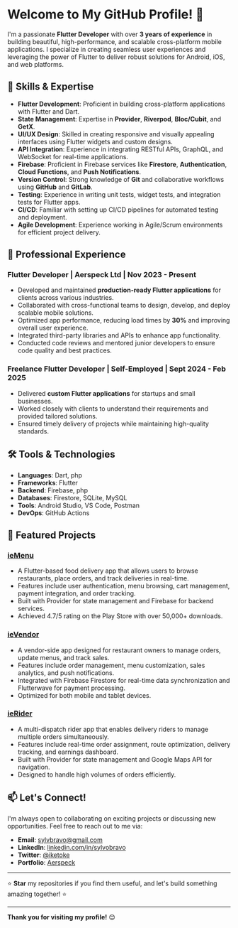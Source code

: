 # Welcome to My GitHub Profile! 👋

I'm a passionate **Flutter Developer** with over **3 years of experience** in building beautiful, high-performance, and scalable cross-platform mobile applications. I specialize in creating seamless user experiences and leveraging the power of Flutter to deliver robust solutions for Android, iOS, and web platforms.

## 🚀 Skills & Expertise

- **Flutter Development**: Proficient in building cross-platform applications with Flutter and Dart.
- **State Management**: Expertise in **Provider**, **Riverpod**, **Bloc/Cubit**, and **GetX**.
- **UI/UX Design**: Skilled in creating responsive and visually appealing interfaces using Flutter widgets and custom designs.
- **API Integration**: Experience in integrating RESTful APIs, GraphQL, and WebSocket for real-time applications.
- **Firebase**: Proficient in Firebase services like **Firestore**, **Authentication**, **Cloud Functions**, and **Push Notifications**.
- **Version Control**: Strong knowledge of **Git** and collaborative workflows using **GitHub** and **GitLab**.
- **Testing**: Experience in writing unit tests, widget tests, and integration tests for Flutter apps.
- **CI/CD**: Familiar with setting up CI/CD pipelines for automated testing and deployment.
- **Agile Development**: Experience working in Agile/Scrum environments for efficient project delivery.

## 💼 Professional Experience

### Flutter Developer | Aerspeck Ltd | Nov 2023 - Present
- Developed and maintained **production-ready Flutter applications** for clients across various industries.
- Collaborated with cross-functional teams to design, develop, and deploy scalable mobile solutions.
- Optimized app performance, reducing load times by **30%** and improving overall user experience.
- Integrated third-party libraries and APIs to enhance app functionality.
- Conducted code reviews and mentored junior developers to ensure code quality and best practices.

### Freelance Flutter Developer | Self-Employed | Sept 2024 - Feb 2025
- Delivered **custom Flutter applications** for startups and small businesses.
- Worked closely with clients to understand their requirements and provided tailored solutions.
- Ensured timely delivery of projects while maintaining high-quality standards.

## 🛠️ Tools & Technologies

- **Languages**: Dart, php
- **Frameworks**: Flutter
- **Backend**: Firebase, php
- **Databases**: Firestore, SQLite, MySQL
- **Tools**: Android Studio, VS Code, Postman
- **DevOps**: GitHub Actions

## 🌟 Featured Projects

### [ieMenu](https://iemenu.aerspeck.com)
- A Flutter-based food delivery app that allows users to browse restaurants, place orders, and track deliveries in real-time.
- Features include user authentication, menu browsing, cart management, payment integration, and order tracking.
- Built with Provider for state management and Firebase for backend services.
- Achieved 4.7/5 rating on the Play Store with over 50,000+ downloads.

### [ieVendor](https://ievendor.aerspeck.com)
- A vendor-side app designed for restaurant owners to manage orders, update menus, and track sales.
- Features include order management, menu customization, sales analytics, and push notifications.
- Integrated with Firebase Firestore for real-time data synchronization and Flutterwave for payment processing.
- Optimized for both mobile and tablet devices.

### [ieRider](https://ierider.aerspeck.com)
- A multi-dispatch rider app that enables delivery riders to manage multiple orders simultaneously.
- Features include real-time order assignment, route optimization, delivery tracking, and earnings dashboard.
- Built with Provider for state management and Google Maps API for navigation.
- Designed to handle high volumes of orders efficiently.

## 📫 Let's Connect!

I'm always open to collaborating on exciting projects or discussing new opportunities. Feel free to reach out to me via:

- **Email**: [sylvbravo@gmail.com](mailto:sylvbravo@gmail.com)
- **LinkedIn**: [linkedin.com/in/sylvobravo](https://linkedin.com/in/sylvobravo)
- **Twitter**: [@iketoke](https://twitter.com/iketoke)
- **Portfolio**: [Aerspeck](https://aerspeck.com)

---

⭐️ **Star** my repositories if you find them useful, and let's build something amazing together! ⭐️

---

**Thank you for visiting my profile!** 😊

<!---
sylvobravo/sylvobravo is a ✨ special ✨ repository because its `README.md` (this file) appears on your GitHub profile.
You can click the Preview link to take a look at your changes.
--->
